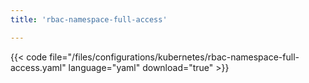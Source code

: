 ```yaml
---
title: 'rbac-namespace-full-access'

---
```


{{< code file="/files/configurations/kubernetes/rbac-namespace-full-access.yaml" language="yaml" download="true" >}}
